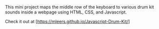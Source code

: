 This mini project maps the middle row of the keyboard to various drum kit sounds inside a webpage using HTML, CSS, and Javascript.

Check it out at [https://mleers.github.io/Javascript-Drum-Kit/]